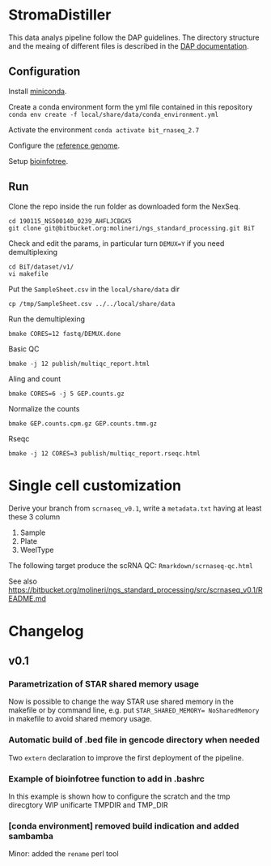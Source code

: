 # StromaDistiller

This data analys pipeline follow the DAP guidelines. The directory structure and the meaing of different files is described in the [DAP documentation](https://github.com/molinerisLab/dap#example-of-directory-tree-created-with-snakemake-template).

## Configuration

Install [miniconda](https://docs.conda.io/en/latest/miniconda.html).

Create a conda environment form the yml file contained in this repository
```conda env create -f local/share/data/conda_environment.yml```

Activate the environment
```conda activate bit_rnaseq_2.7```

Configure the [reference genome](https://bitbucket.org/irccit/gencode/src/master/).

Setup [bioinfotree](https://bitbucket.org/irccit/bit_docker/src/master/).

## Run

Clone the repo inside the run folder as downloaded form the NexSeq.
```
cd 190115_NS500140_0239_AHFLJCBGX5
git clone git@bitbucket.org:molineri/ngs_standard_processing.git BiT
```
Check and edit the params, in particular turn `DEMUX=Y` if you need demultiplexing
```
cd BiT/dataset/v1/
vi makefile
```
Put the `SampleSheet.csv` in the `local/share/data` dir
```
cp /tmp/SampleSheet.csv ../../local/share/data
```
Run the demultiplexing
```
bmake CORES=12 fastq/DEMUX.done
```
Basic QC
```
bmake -j 12 publish/multiqc_report.html
```
Aling and count
```
bmake CORES=6 -j 5 GEP.counts.gz
```
Normalize the counts
```
bmake GEP.counts.cpm.gz GEP.counts.tmm.gz
```
Rseqc
```
bmake -j 12 CORES=3 publish/multiqc_report.rseqc.html
```
# Single cell customization

Derive your branch from `scrnaseq_v0.1`, write a `metadata.txt` having at least these 3 column

1. Sample
1. Plate
1. WeelType

The following target produce the scRNA QC: `Rmarkdown/scrnaseq-qc.html`

See also https://bitbucket.org/molineri/ngs_standard_processing/src/scrnaseq_v0.1/README.md

# Changelog

## v0.1



###    Parametrization of STAR shared memory usage
Now is possible to change the way STAR use shared memory in the makefile or by command line, e.g. put `STAR_SHARED_MEMORY= NoSharedMemory` in makefile to avoid shared memory usage.

###    Automatic build of .bed file in gencode directory when needed
Two `extern` declaration to improve the first deployment of the pipeline.


###    Example of bioinfotree function to add in .bashrc 
In this example is shown how to configure the scratch and the tmp direcgtory
WIP unificarte TMPDIR and TMP_DIR

###    [conda environment] removed build indication and added sambamba
Minor: added the `rename` perl tool

